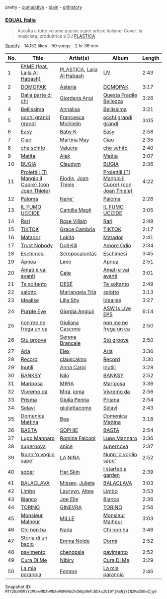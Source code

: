 pretty - [cumulative](/playlists/cumulative/37i9dQZF1DWUHxBb0SYtLj.md) - [plain](/playlists/plain/37i9dQZF1DWUHxBb0SYtLj) - [githistory](https://github.githistory.xyz/mackorone/spotify-playlist-archive/blob/main/playlists/plain/37i9dQZF1DWUHxBb0SYtLj)

### [EQUAL Italia](https://open.spotify.com/playlist/37i9dQZF1DWUHxBb0SYtLj)

> Ascolta a tutto volume queste super artiste italiane! Cover: la musicista, produttrice e DJ <a href="spotify:artist:2fB3iExnBIP2AA713JAqIM">PLASTICA</a>

[Spotify](https://open.spotify.com/user/spotify) - 14,152 likes - 50 songs - 2 hr 36 min

| No. | Title | Artist(s) | Album | Length |
|---|---|---|---|---|
| 1 | [FAME \(feat\. Laila Al Habash\)](https://open.spotify.com/track/0jNiQhRIRxu6IGapnsQkY4) | [PLASTICA](https://open.spotify.com/artist/2fB3iExnBIP2AA713JAqIM), [Laila Al Habash](https://open.spotify.com/artist/6TlzdBQJ60fuenBUtDARlg) | [UV](https://open.spotify.com/album/3LKaBArzE0hlP2jMkOaedY) | 2:43 |
| 2 | [DOMOPAK](https://open.spotify.com/track/5rGlJkkDiERrqPP1bJ9mIe) | [Asteria](https://open.spotify.com/artist/02egj8t9vzqr5bWgMov3zq) | [DOMOPAK](https://open.spotify.com/album/0X5vpAP31bfEor3gikJyM3) | 3:17 |
| 3 | [Dalla parte di chi](https://open.spotify.com/track/1BcdcCrlBVvrRy7qCozKJM) | [Giordana Angi](https://open.spotify.com/artist/0ZhqSTaEEWN6USw0E30pws) | [Questa Fragile Bellezza](https://open.spotify.com/album/7dZyON07BaLqqXcXhEb0F3) | 3:26 |
| 4 | [Bellissima](https://open.spotify.com/track/39jxR2xnmcBbkdPX9oNzsI) | [Annalisa](https://open.spotify.com/artist/0EqkKYDK9EkKY5N7zU3FPv) | [Bellissima](https://open.spotify.com/album/3I7EQQqrQ1kdZBoaNkCdY4) | 3:21 |
| 5 | [occhi grandi grandi](https://open.spotify.com/track/6k6hmfJ3PTVWDPvrSB62rz) | [Francesca Michielin](https://open.spotify.com/artist/4jFlmD92WULLlaRS8Cj6QS) | [occhi grandi grandi](https://open.spotify.com/album/3AS0A8n2kZklh41wvNCzas) | 3:05 |
| 6 | [Easy](https://open.spotify.com/track/0ewhQQowsSpeQYyjqwn7A5) | [Baby K](https://open.spotify.com/artist/725KKhVCSCQbYkZBptBTfg) | [Easy](https://open.spotify.com/album/0EOLbMbGghbBqox9QpJrk7) | 2:58 |
| 7 | [Ciao](https://open.spotify.com/track/2WQma2feYNw6CiU1DaWNlL) | [Martina May](https://open.spotify.com/artist/1nEZxArpiNayoK02nNzJxR) | [Ciao](https://open.spotify.com/album/4WEvLkxsWfbVTFgqxbHGeb) | 2:35 |
| 8 | [che schifo](https://open.spotify.com/track/7qOgaWfur4j539o6eTGPaZ) | [Valucre](https://open.spotify.com/artist/6Aw7jZkZ38TArxniZ04Sma) | [che schifo](https://open.spotify.com/album/1fxr2HLBgpl9q2JAiWmo11) | 2:40 |
| 9 | [Matita](https://open.spotify.com/track/0JIdQzk7TXlUl4eQatXkNo) | [Alek](https://open.spotify.com/artist/6JWeknFiJE42BXED1AGOvY) | [Matita](https://open.spotify.com/album/6Ksd7CEHpngMp2lGb5cjmX) | 3:07 |
| 10 | [BUGIA](https://open.spotify.com/track/1nbN6ZbQyL8jnrScgtGxhs) | [Claudym](https://open.spotify.com/artist/7pNCSsicJGpwrn2wwGD91g) | [BUGIA](https://open.spotify.com/album/10Mu39RGP77NUZW0G73SEQ) | 2:36 |
| 11 | [Proiettili \(Ti Mangio il Cuore\) \(con Joan Thiele\)](https://open.spotify.com/track/6tcqJhtCinqV95Xj9iEWVE) | [Elodie](https://open.spotify.com/artist/7GgpsUpkj3olseoaTY7TEY), [Joan Thiele](https://open.spotify.com/artist/2X1CuKIwl9B7zMjXi41bi5) | [Proiettili \(Ti Mangio il Cuore\) \(con Joan Thiele\)](https://open.spotify.com/album/1XvVWtYmKvw2RZsTKPIa1e) | 4:22 |
| 12 | [Paloma](https://open.spotify.com/track/3HKKh1DDcgRxOFAFFd0sAi) | [Nane'](https://open.spotify.com/artist/3CIpt1rEz9sUpijNv8W9zM) | [Paloma](https://open.spotify.com/album/7051vm5XsmQ96gajI3qhcm) | 2:26 |
| 13 | [IL FUMO UCCIDE](https://open.spotify.com/track/67OwT6y01c3IwTLjYmF7xg) | [Camilla Magli](https://open.spotify.com/artist/3HRSdDvPAE54ocmaq0JRrJ) | [IL FUMO UCCIDE](https://open.spotify.com/album/05VFSmqhezOJ2xelLj1MYU) | 3:05 |
| 14 | [Rari](https://open.spotify.com/track/2pObwRg2GniOUROCOk0pDk) | [Rose Villain](https://open.spotify.com/artist/2aya6KuqjXEhHBqYKsTPLs) | [Rari](https://open.spotify.com/album/4nKa1aVHe4MdYdBMIPKnJ0) | 2:48 |
| 15 | [TIKTOK](https://open.spotify.com/track/6yTYFMBzO6zvFJJh9Qvglk) | [Grace Cambria](https://open.spotify.com/artist/7a60FDqnS9Qx2xTbDvEd73) | [TIKTOK](https://open.spotify.com/album/0UEVX5fnteCLNsiJ91ukUi) | 2:17 |
| 16 | [Matador](https://open.spotify.com/track/1Uol5UYQFt6ERlm7Lwhs5W) | [Lokita](https://open.spotify.com/artist/0qkSFtzIwfHhZhTaFGXfxp) | [Matador](https://open.spotify.com/album/4LpGNqpC7MyIUWbbIXVctf) | 2:41 |
| 17 | [Trust Nobody](https://open.spotify.com/track/6ZK1PbmlUBMDtv774We27h) | [Doll Kill](https://open.spotify.com/artist/0JOadOTQ5hTC6EYCmKDAsX) | [Amore Odio](https://open.spotify.com/album/4I1dXR2vPbyFgSZJKV0NqQ) | 2:34 |
| 18 | [Eschimesi](https://open.spotify.com/track/5G3T5ETovffghUBQJPptEr) | [Serepocaiontas](https://open.spotify.com/artist/1E0z4tZ543qWy0oe9Xe4u2) | [Eschimesi](https://open.spotify.com/album/30gRbR1k9vGXG83zoNYBQD) | 3:45 |
| 19 | [Apnea](https://open.spotify.com/track/5GQfK2d2kE6O6Xj1x5CKYX) | [Limo](https://open.spotify.com/artist/0jF3fDGxLXAQtrSDwzqdsa) | [Apnea](https://open.spotify.com/album/5K2ZKb8prieUrfTF48kfrZ) | 2:51 |
| 20 | [Amati e vai avanti](https://open.spotify.com/track/5GEYjGhSYeuBwTG9ke2kDw) | [Cate](https://open.spotify.com/artist/0W4rRhGtsRNewRb2pNPsdp) | [Amati e vai avanti](https://open.spotify.com/album/3uI9TTT1YMm1FpkxDwgdOk) | 3:01 |
| 21 | [Te soltanto](https://open.spotify.com/track/2rX6kTFmlcqghbmwNl9X7k) | [DESÈ](https://open.spotify.com/artist/5ZGM7ZcrSoxIYIv7fPxyZt) | [Te soltanto](https://open.spotify.com/album/6WkpabHhNwIhz3VOdWRhy4) | 2:49 |
| 22 | [salotto](https://open.spotify.com/track/2WEryN0GzAwGdwbr2Fb3rO) | [Mariangela Tria](https://open.spotify.com/artist/1cNCpk5ae58rvv9lhGqotR) | [salotto](https://open.spotify.com/album/4rRug7Wi12XXlxP8TJb9WX) | 3:13 |
| 23 | [Idealise](https://open.spotify.com/track/2dDmsyN5lwWbutebg0LPjn) | [Lilla Shy](https://open.spotify.com/artist/4bpm0dwCqIbfjsvqW716Qh) | [Idealise](https://open.spotify.com/album/1JDUUXNXcW06SFKqKj1lXY) | 3:27 |
| 24 | [Purple Eye](https://open.spotify.com/track/0EMkkx9YEdfvO26dNGnaiQ) | [Giorgia Angiuli](https://open.spotify.com/artist/4iHnLagnnmgiIwMSm1wuTq) | [ASW is Live EP5](https://open.spotify.com/album/3k7TApRRBBImH76ia0grMM) | 6:14 |
| 25 | [non me ne frega un ca](https://open.spotify.com/track/4kMROmt7ObJhRNeSyMj7w7) | [Giuliana Cascone](https://open.spotify.com/artist/4JbDAuaFjmcMOmQJdiSLln) | [non me ne frega un ca](https://open.spotify.com/album/74dptIChCn0YkwejWlrFje) | 2:50 |
| 26 | [Stù groove](https://open.spotify.com/track/2xx2fM0rnrtgv4QqqTPRc9) | [Serena Brancale](https://open.spotify.com/artist/7108jelN43seqWILMvJwKi) | [Stù groove](https://open.spotify.com/album/5CnJj75kjH5xmxHi9VCEET) | 2:50 |
| 27 | [Aria](https://open.spotify.com/track/0BjZnI20OPKVoefzL1Hejj) | [Elex](https://open.spotify.com/artist/4j4Lzob5lrhowmGN5HKZWe) | [Aria](https://open.spotify.com/album/2uPxrfkZ9Rnd7gkt8pWTs9) | 3:36 |
| 28 | [Record](https://open.spotify.com/track/7bJJKJtXIDYsz87fpRArOs) | [clauscalmo](https://open.spotify.com/artist/0JYnmJcNn4DnQkJfHFjLnR) | [Record](https://open.spotify.com/album/6gMEYik1cWddt2je1HT0n1) | 3:30 |
| 29 | [Inutili](https://open.spotify.com/track/0dWShjFsO2nNMOt6QsuJo2) | [Anna Carol](https://open.spotify.com/artist/6BJWROUyan9xhxGKBcrT1I) | [Inutili](https://open.spotify.com/album/47sEfTh9JmJBUsgpQHYobp) | 3:28 |
| 30 | [BANKSY](https://open.spotify.com/track/3WkvmnjkZthnr6e6P8LTFr) | [Nilo](https://open.spotify.com/artist/1A7uyoYLSft5vijS3eGiUS) | [BANKSY](https://open.spotify.com/album/1tZ2isqfEYKEDDQQdoAoEf) | 2:52 |
| 31 | [Mariposa](https://open.spotify.com/track/7lQ4yvORROiXuznj1ZoTOP) | [M¥RA](https://open.spotify.com/artist/3bSIOqKFJHDEVnuBSuOwWa) | [Mariposa](https://open.spotify.com/album/2OZ46QQ4k72Hsy15w4Lvsl) | 3:36 |
| 32 | [Vivremo da](https://open.spotify.com/track/0s6vsvhMmzrZf9dL4bOkuX) | [Mira](https://open.spotify.com/artist/2uxYQmP80IeRPRrtv524lQ), [ioma](https://open.spotify.com/artist/5hjumYdwe8Ws5rLUjtPgCm) | [Vivremo da](https://open.spotify.com/album/62TsI5bzVCS81eN1ZLq4nq) | 2:56 |
| 33 | [Prisma](https://open.spotify.com/track/3BNxoqq0yQ7Cet1VpllhjW) | [Giulia Penna](https://open.spotify.com/artist/3LVgsRfnE5D4Qt83Qj6dYS) | [Prisma](https://open.spotify.com/album/3OoamNSmRVVWrY7IPBIpej) | 2:54 |
| 34 | [Selavì](https://open.spotify.com/track/4VBhbytCFzIUGaPr5Xpcxo) | [giuliettacome](https://open.spotify.com/artist/5aCxPqEEmzoZSOJnP94gUR) | [Selavì](https://open.spotify.com/album/6LGIXI7imz2mgitGVACakJ) | 2:43 |
| 35 | [Domenica Mattina](https://open.spotify.com/track/1Paj1CveZ5W9QRnjbVPras) | [Bea](https://open.spotify.com/artist/3gKyXb6wF0CckT2FPulynf) | [Domenica Mattina](https://open.spotify.com/album/4LyVWkPRdioCNQDas4ZPua) | 3:18 |
| 36 | [BASTA](https://open.spotify.com/track/656XTZS0FdVrLDBWQov6HC) | [SOPHIE](https://open.spotify.com/artist/46NtlO5LCUJ67d5lFsbSYo) | [BASTA](https://open.spotify.com/album/7DFmmXclmvTf9smfmDj0TZ) | 2:54 |
| 37 | [Lupo Mannaro](https://open.spotify.com/track/0YpL37sYyNIOoBTxVVZ36E) | [Romina Falconi](https://open.spotify.com/artist/7miQC7MI2Hne4f41KiPi1K) | [Lupo Mannaro](https://open.spotify.com/album/0hNAKZ0SyjFvut9vwrVmpG) | 3:36 |
| 38 | [supernova](https://open.spotify.com/track/1HgQFrZi1J4RuhJ9Z4MAcD) | [anice](https://open.spotify.com/artist/0Sf5IqezdIhXjKogXm0Nad) | [supernova](https://open.spotify.com/album/2LuWFJRsciGayhfir9BNhz) | 2:37 |
| 39 | [Nunn 'o voglio sape'](https://open.spotify.com/track/31i7zRLLh1MyLfk2mblk0d) | [LA NIÑA](https://open.spotify.com/artist/7F0wzg6BIXNOSrh8ixhobj) | [Nunn 'o voglio sape'](https://open.spotify.com/album/0Jz3rP9MZ3VUrMKSlRkBH8) | 2:52 |
| 40 | [sober](https://open.spotify.com/track/1LmM5Y3OnbNAeTVKg73Jgc) | [Her Skin](https://open.spotify.com/artist/6zdyc0Juu2p2uVVISAhOJe) | [I started a garden](https://open.spotify.com/album/11suIFqciw4aNWEBRtJjPj) | 2:39 |
| 41 | [BALACLAVA](https://open.spotify.com/track/0vdnDTxsWTwXzpuQG2iCzj) | [Missey](https://open.spotify.com/artist/2DcrZVjp98sHG7ttcywb7s), [Julieta](https://open.spotify.com/artist/7DzqOghrDEW0vlJxZXaeLj) | [BALACLAVA](https://open.spotify.com/album/7xeRNabSfl2Nu0BxWkXAQ3) | 3:03 |
| 42 | [Limbo](https://open.spotify.com/track/05kYCKcmfgsiEXAKR2ZwHW) | [Lauryyn](https://open.spotify.com/artist/5TkF5Y1V2uSipijbarlcx4), [Altea](https://open.spotify.com/artist/1yGCY2abK83JZlenHcgdws) | [Limbo](https://open.spotify.com/album/5q8Q4Ir8D1yVVqGaB4oCzQ) | 3:53 |
| 43 | [Bianco](https://open.spotify.com/track/2RbpbfT0uOgzMFti2xFTJh) | [Joe Elle](https://open.spotify.com/artist/2Xwx1kR7nPcZlhuHCMTHQO) | [Bianco](https://open.spotify.com/album/06QkuY2VHWzPmSsu8VYHVv) | 2:36 |
| 44 | [TORINO](https://open.spotify.com/track/25VVlIryCNQU06FHaj9ypw) | [GINEVRA](https://open.spotify.com/artist/7tzZSvedYboTHuyJgkaG0U) | [TORINO](https://open.spotify.com/album/0s620TbmAkzcqUOpgKHIXh) | 2:56 |
| 45 | [Monsieur Malheur](https://open.spotify.com/track/6GdWKxgIAAOnmMwsC2qAfk) | [MILLE](https://open.spotify.com/artist/2X5RjwWkxAg9WBce3BLoJj) | [Monsieur Malheur](https://open.spotify.com/album/5LOzG26wdLUCPsh0fnTBnJ) | 3:03 |
| 46 | [Chi non ha](https://open.spotify.com/track/2HHiNwpO67Dbia2goFZNAx) | [Nada](https://open.spotify.com/artist/37x1MqNXlCtuLLYSXYX7jA) | [Chi non ha](https://open.spotify.com/album/6lPFmusDCrK39XLXHNM1dF) | 3:46 |
| 47 | [Storia di un bacio](https://open.spotify.com/track/06KPJCrNZmp1QwG0kJhyUe) | [Emma Nolde](https://open.spotify.com/artist/5Ti3nqsUZsSrsk3qcOADjK) | [Dormi](https://open.spotify.com/album/0o43FP6kzT5GH7opmU9dCo) | 2:52 |
| 48 | [pavimento](https://open.spotify.com/track/5Gsts0SjO5pqvCzY8ZCCVM) | [chenopsia](https://open.spotify.com/artist/0LD8RSks9BHCIxqeTOdnAh) | [pavimento](https://open.spotify.com/album/3XMqMlWdbTNUzCiTTyFoal) | 2:52 |
| 49 | [Cura Di Me](https://open.spotify.com/track/12Gayc39zYtD4gqUbG9IGv) | [Nibirv](https://open.spotify.com/artist/6pG1ZVFN8KaauXU1ECwmC6) | [Cura Di Me](https://open.spotify.com/album/38dcAryFiy9oNIwCeFFnHS) | 3:29 |
| 50 | [La mia paranoia](https://open.spotify.com/track/59zTBgtr0HzpbjIvqICmrA) | [Femme](https://open.spotify.com/artist/1Wv02rPDQANubNqrSqNcZW) | [La mia paranoia](https://open.spotify.com/album/0frWjkqdhYENWkuQqDZFXF) | 2:46 |

Snapshot ID: `MTY2NzM0MzY2MCwwMDAwMDAwMGM0NmZkOWQyNWFiNDkxZGI0YjRmNjY1N2RmZGEwZjg0`
